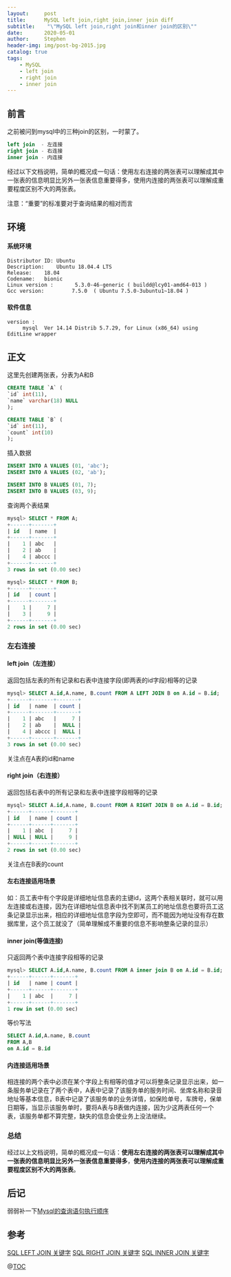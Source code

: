 ```yaml
---
layout:     post
title:      MySQL left join,right join,inner join diff
subtitle:    "\"MySQL left join,right join和inner join的区别\""
date:       2020-05-01
author:     Stephen
header-img: img/post-bg-2015.jpg
catalog: true
tags:
    - MySQL
    - left join
    - right join
    - inner join
---
```

## 前言

之前被问到mysql中的三种join的区别，一时蒙了。

```sql
left join  - 左连接
right join - 右连接
inner join - 内连接
```

经过以下文档说明，简单的概况成一句话：使用左右连接的两张表可以理解成其中一张表的信息明显比另外一张表信息重要得多，使用内连接的两张表可以理解成重要程度区别不大的两张表。

注意：“重要”的标准要对于查询结果的相对而言

## 环境
#### 系统环境
```text
Distributor ID:	Ubuntu
Description:	Ubuntu 18.04.4 LTS
Release:	18.04
Codename:	bionic
Linux version :       5.3.0-46-generic ( buildd@lcy01-amd64-013 ) 
Gcc version:         7.5.0  ( Ubuntu 7.5.0-3ubuntu1~18.04 )
```
#### 软件信息
```text
version : 	
     mysql  Ver 14.14 Distrib 5.7.29, for Linux (x86_64) using  EditLine wrapper
```

## 正文
这里先创建两张表，分表为A和B
```sql
CREATE TABLE `A` (
`id` int(11),
`name` varchar(18) NULL
);

CREATE TABLE `B` (
`id` int(11),
`count` int(10)
);
```
插入数据
```sql
INSERT INTO A VALUES (01, 'abc');
INSERT INTO A VALUES (02, 'ab');

INSERT INTO B VALUES (01, 7);
INSERT INTO B VALUES (03, 9);
```
查询两个表结果
```sql
mysql> SELECT * FROM A;
+------+-------+
| id   | name  |
+------+-------+
|    1 | abc   |
|    2 | ab    |
|    4 | abccc |
+------+-------+
3 rows in set (0.00 sec)

mysql> SELECT * FROM B;
+------+-------+
| id   | count |
+------+-------+
|    1 |     7 |
|    3 |     9 |
+------+-------+
2 rows in set (0.00 sec)
```
### 左右连接
#### left join（左连接）
返回包括左表的所有记录和右表中连接字段(即两表的id字段)相等的记录
```sql
mysql> SELECT A.id,A.name, B.count FROM A LEFT JOIN B on A.id = B.id;
+------+-------+-------+
| id   | name  | count |
+------+-------+-------+
|    1 | abc   |     7 |
|    2 | ab    |  NULL |
|    4 | abccc |  NULL |
+------+-------+-------+
3 rows in set (0.00 sec)
```
关注点在A表的id和name
#### right join（右连接）
返回包括右表中的所有记录和左表中连接字段相等的记录
```sql
mysql> SELECT A.id,A.name, B.count FROM A RIGHT JOIN B on A.id = B.id;
+------+------+-------+
| id   | name | count |
+------+------+-------+
|    1 | abc  |     7 |
| NULL | NULL |     9 |
+------+------+-------+
2 rows in set (0.00 sec)
```
关注点在B表的count
#### 左右连接适用场景
如：员工表中有个字段是详细地址信息表的主键id，这两个表相关联时，就可以用左连接或右连接，因为在详细地址信息表中找不到某员工的地址信息也要将员工这条记录显示出来，相应的详细地址信息字段为空即可，而不能因为地址没有存在数据库里，这个员工就没了（简单理解成不重要的信息不影响整条记录的显示）

#### inner join(等值连接)
只返回两个表中连接字段相等的记录
```sql
mysql> SELECT A.id,A.name, B.count FROM A inner join B on A.id = B.id;
+------+------+-------+
| id   | name | count |
+------+------+-------+
|    1 | abc  |     7 |
+------+------+-------+
1 row in set (0.00 sec)
```
等价写法
```sql
SELECT A.id,A.name, B.count 
FROM A,B 
on A.id = B.id
```
#### 内连接适用场景
相连接的两个表中必须在某个字段上有相等的值才可以将整条记录显示出来，如一条服务单记录在了两个表中，A表中记录了该服务单的服务时间、坐席名称和录音地址等基本信息，B表中记录了该服务单的业务详情，如保险单号，车牌号，保单日期等，当显示该服务单时，要将A表与B表做内连接，因为少这两表任何一个表，该服务单都不算完整，缺失的信息会使业务上没法继续。
### 总结
经过以上文档说明，简单的概况成一句话：**使用左右连接的两张表可以理解成其中一张表的信息明显比另外一张表信息重要得多**，**使用内连接的两张表可以理解成重要程度区别不大的两张表**。
## 后记
弱弱补一下[Mysql的查询语句执行顺序]()
## 参考
[SQL LEFT JOIN 关键字](https://www.w3school.com.cn/sql/sql_join_left.asp)
[SQL RIGHT JOIN 关键字](https://www.w3school.com.cn/sql/sql_join_right.asp)
[SQL INNER JOIN 关键字](https://www.w3school.com.cn/sql/sql_join_inner.asp)

@[TOC](这里写自定义目录标题)


